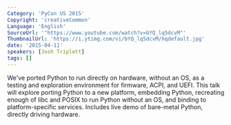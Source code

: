 ```yaml
---
Category: 'PyCon US 2015'
Copyright: 'creativeCommon'
Language: 'English'
SourceUrl: '"https://www.youtube.com/watch?v=bYQ_lq5dcvM"'
ThumbnailUrl: 'https://i.ytimg.com/vi/bYQ_lq5dcvM/hqdefault.jpg'
date: '2015-04-11'
speakers: [Josh Triplett]
tags: []
---
```

We've ported Python to run directly on hardware, without an OS, as a testing and exploration environment for firmware, ACPI, and UEFI. This talk will explore porting Python to a new platform, embedding Python, recreating enough of libc and POSIX to run Python without an OS, and binding to platform-specific services. Includes live demo of bare-metal Python, directly driving hardware.

